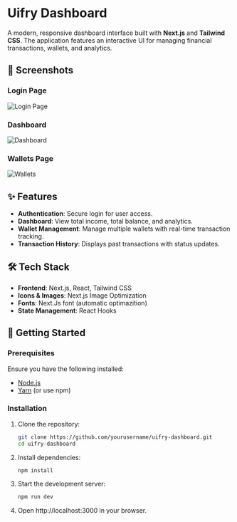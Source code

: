 # Uifry Dashboard

A modern, responsive dashboard interface built with **Next.js** and **Tailwind CSS**. The application features an interactive UI for managing financial transactions, wallets, and analytics.

## 📸 Screenshots

### Login Page  
![Login Page](Login.PNG)  

### Dashboard  
![Dashboard](Dashboard.PNG)  

### Wallets Page  
![Wallets](Wallet.PNG)  

## ✨ Features
- **Authentication**: Secure login for user access.
- **Dashboard**: View total income, total balance, and analytics.
- **Wallet Management**: Manage multiple wallets with real-time transaction tracking.
- **Transaction History**: Displays past transactions with status updates.


## 🛠️ Tech Stack
- **Frontend**: Next.js, React, Tailwind CSS
- **Icons & Images**: Next.js Image Optimization
- **Fonts**: Next.Js font (automatic optimazition)
- **State Management**: React Hooks

## 🚀 Getting Started

### Prerequisites
Ensure you have the following installed:
- [Node.js](https://nodejs.org/)
- [Yarn](https://yarnpkg.com/) (or use npm)

### Installation
1. Clone the repository:
   ```sh
   git clone https://github.com/yourusername/uifry-dashboard.git
   cd uifry-dashboard

2. Install dependencies:
    ```sh
    npm install

3. Start the development server:
    ```sh
    npm run dev

4. Open http://localhost:3000 in your browser.
